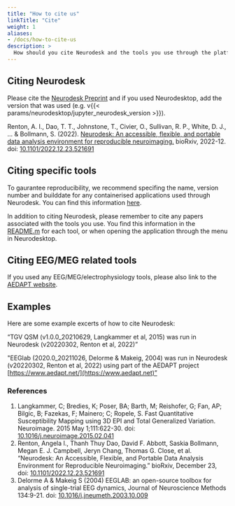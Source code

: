 ```yaml
---
title: "How to cite us"
linkTitle: "Cite"
weight: 1
aliases:
- /docs/how-to-cite-us
description: >
  How should you cite Neurodesk and the tools you use through the platform?
---
```


## Citing Neurodesk
Please cite the [Neurodesk Preprint](https://www.biorxiv.org/content/10.1101/2022.12.23.521691v1) and if you used Neurodesktop, add the version that was used (e.g. v{{< params/neurodesktop/jupyter_neurodesk_version >}}).

Renton, A. I., Dao, T. T., Johnstone, T., Civier, O., Sullivan, R. P., White, D. J., ... & Bollmann, S. (2022). [Neurodesk: An accessible, flexible, and portable data analysis environment for reproducible neuroimaging.](https://www.biorxiv.org/content/10.1101/2022.12.23.521691v1) bioRxiv, 2022-12. doi: [10.1101/2022.12.23.521691](https://doi.org/10.1101/2022.12.23.521691)

## Citing specific tools
To gaurantee reproducibility, we recommend specifing the name, version number and builddate for any containerised applications used through Neurodesk. You can find this information [here](https://www.neurodesk.org/docs/overview/applications/). 

In addition to citing Neurodesk, please remember to cite any papers associated with the tools you use. You find this information in the [README.m](https://github.com/NeuroDesk/neurocontainers/tree/master/recipes) for each tool, or when opening the application through the menu in Neurodesktop.

## Citing EEG/MEG related tools
If you used any EEG/MEG/electrophysiology tools, please also link to the [AEDAPT website](https://www.aedapt.net/). 

## Examples
Here are some example excerts of how to cite Neurodesk:

“TGV QSM (v1.0.0_20210629, Langkammer et al, 2015) was run in Neurodesk (v20220302, Renton et al, 2022)”

"EEGlab (2020.0_20211026, Delorme & Makeig, 2004) was run in Neurodesk (v20220302, Renton et al, 2022) using part of the AEDAPT project [https://www.aedapt.net/](https://www.aedapt.net)”

### References
1. Langkammer, C; Bredies, K; Poser, BA; Barth, M; Reishofer, G; Fan, AP; Bilgic, B; Fazekas, F; Mainero; C; Ropele, S. Fast Quantitative Susceptibility Mapping using 3D EPI and Total Generalized Variation. Neuroimage. 2015 May 1;111:622-30. doi: [10.1016/j.neuroimage.2015.02.041](https://doi.org/10.1016/j.neuroimage.2015.02.041)
2. Renton, Angela I., Thanh Thuy Dao, David F. Abbott, Saskia Bollmann, Megan E. J. Campbell, Jeryn Chang, Thomas G. Close, et al. “Neurodesk: An Accessible, Flexible, and Portable Data Analysis Environment for Reproducible Neuroimaging.” bioRxiv, December 23, doi: [10.1101/2022.12.23.521691](https://doi.org/10.1101/2022.12.23.521691)
3. Delorme A & Makeig S (2004) EEGLAB: an open-source toolbox for analysis of single-trial EEG dynamics, Journal of Neuroscience Methods 134:9-21. doi: [10.1016/j.jneumeth.2003.10.009](https://doi.org/10.1016/j.jneumeth.2003.10.009)
